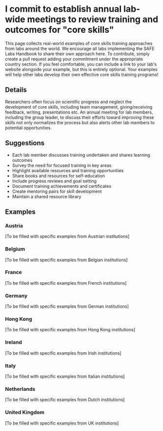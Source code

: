# I commit to establish annual lab-wide meetings to review training and outcomes for "core skills"

This page collects real-world examples of core skills training approaches from labs around the world. We encourage all labs implementing the SAFE Labs Handbook to share their own approach here. To contribute, simply create a pull request adding your commitment under the appropriate country section. If you feel comfortable, you can include a link to your lab's website alongside your example, but this is entirely optional. Your examples will help other labs develop their own effective core skills training programs!

## Details
Researchers often focus on scientific progress and neglect the development of core skills, including team management, giving/receiving feedback, writing, presentations etc. An annual meeting for lab members, including the group leader, to discuss their efforts toward improving these skills not only normalizes the process but also alerts other lab members to potential opportunities.

## Suggestions
- Each lab member discusses training undertaken and shares learning outcomes
- Survey the need for focused training in key areas
- Highlight available resources and training opportunities
- Share books and resources for self-education
- Include progress reviews and goal setting
- Document training achievements and certificates
- Create mentoring pairs for skill development
- Maintain a shared resource library

## Examples

### Austria
[To be filled with specific examples from Austrian institutions]

### Belgium
[To be filled with specific examples from Belgian institutions]

### France
[To be filled with specific examples from French institutions]

### Germany
[To be filled with specific examples from German institutions]

### Hong Kong
[To be filled with specific examples from Hong Kong institutions]

### Ireland
[To be filled with specific examples from Irish institutions]

### Italy
[To be filled with specific examples from Italian institutions]

### Netherlands
[To be filled with specific examples from Dutch institutions]

### United Kingdom
[To be filled with specific examples from UK institutions]
